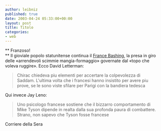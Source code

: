 ```yaml
---
author: leibniz
published: true
date: 2003-04-24 05:33:00+00:00
layout: post
title: Titolo
categories:
- web
---
```


   ** Franzoso!   
** Il gioviale popolo statunitense continua il  [   France Bashing](http://www.corriere.it/edicola/index.jsp?path=ESTERI&doc=SGARBI), la presa in giro delle «arrendevoli scimmie mangia-formaggio» governate dal «topo che voleva ruggire». Ecco David Letterman:

>  
> 
> Chirac chiedeva piu elementi per accertare la colpevolezza di Saddam. L'ultima volta che i francesi hanno insistito per avere piu prove, se le sono viste sfilare per Parigi con la bandiera tedesca

 

  Qui invece Jay Leno:

>  
> 
>   Uno psicologo francese sostiene che il bizzarro comportamento di Mike Tyson dipende in realta dalla sua profonda paura di combattere. Strano, non sapevo che Tyson fosse francese

Corriere della Sera
